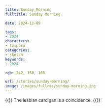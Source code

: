 ```yaml
---
title: Sunday Morning
fulltitle: Sunday Morning

date: 2024-11-09

tags:
- 2024
characters:
- tzipora
categories:
- sketch
keywords:
- 2024

rgb: 242, 150, 168

url: /stories/sunday-morning/
image: /images/fullres/sunday-morning.jpg
---
```

{{<note caption>}}
The lesbian cardigan is a coincidence.
{{</note>}}